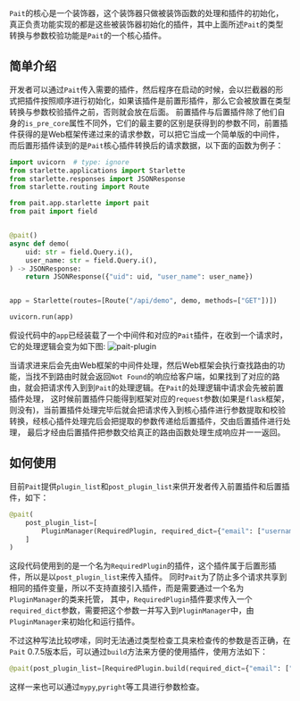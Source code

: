 `Pait`的核心是一个装饰器，这个装饰器只做被装饰函数的处理和插件的初始化，真正负责功能实现的都是这些被装饰器初始化的插件，其中上面所述`Pait`的类型转换与参数校验功能是`Pait`的一个核心插件。

## 简单介绍
开发者可以通过`Pait`传入需要的插件，然后程序在启动的时候，会以拦截器的形式把插件按照顺序进行初始化，如果该插件是前置形插件，那么它会被放置在类型转换与参数校验插件之前，否则就会放在后面。
前置插件与后置插件除了他们自身的`is_pre_core`属性不同外，它们的最主要的区别是获得到的参数不同，前置插件获得的是Web框架传递过来的请求参数，可以把它当成一个简单版的中间件，而后置形插件读到的是`Pait`核心插件转换后的请求数据，以下面的函数为例子：
```Python
import uvicorn  # type: ignore
from starlette.applications import Starlette
from starlette.responses import JSONResponse
from starlette.routing import Route

from pait.app.starlette import pait
from pait import field


@pait()
async def demo(
    uid: str = field.Query.i(),
    user_name: str = field.Query.i(),
) -> JSONResponse:
    return JSONResponse({"uid": uid, "user_name": user_name})


app = Starlette(routes=[Route("/api/demo", demo, methods=["GET"])])

uvicorn.run(app)
```
假设代码中的`app`已经装载了一个中间件和对应的`Pait`插件，在收到一个请求时，它的处理逻辑会变为如下图:
![pait-plugin](https://cdn.jsdelivr.net/gh/so1n/so1n_blog_photo@master/blog_photo/1647762511992pait-plugin.jpg)

当请求进来后会先由Web框架的中间件处理，然后Web框架会执行查找路由的功能，当找不到路由时就会返回`Not Found`的响应给客户端，如果找到了对应的路由，就会把请求传入到到`Pait`的处理逻辑。在`Pait`的处理逻辑中请求会先被前置插件处理，
这时候前置插件只能得到框架对应的`request`参数(如果是`flask`框架，则没有)，当前置插件处理完毕后就会把请求传入到核心插件进行参数提取和校验转换，经核心插件处理完后会把提取的参数传递给后置插件，交由后置插件进行处理，
最后才经由后置插件把参数交给真正的路由函数处理生成响应并一一返回。

## 如何使用
目前`Pait`提供`plugin_list`和`post_plugin_list`来供开发者传入前置插件和后置插件，如下：
```Python
@pait(
    post_plugin_list=[
        PluginManager(RequiredPlugin, required_dict={"email": ["username"]})
    ]
)
```
这段代码使用到的是一个名为`RequiredPlugin`的插件，这个插件属于后置形插件，所以是以`post_plugin_list`来传入插件。
同时`Pait`为了防止多个请求共享到相同的插件变量，所以不支持直接引入插件，而是需要通过一个名为`PluginManager`的类来托管，
其中，`RequiredPlugin`插件要求传入一个`required_dict`参数，需要把这个参数一并写入到`PluginManager`中，由`PluginManager`来初始化和运行插件。

不过这种写法比较啰嗦，同时无法通过类型检查工具来检查传的参数是否正确，在`Pait` 0.7.5版本后，可以通过`build`方法来方便的使用插件，使用方法如下：
```python
@pait(post_plugin_list=[RequiredPlugin.build(required_dict={"email": ["username"]})])
```
这样一来也可以通过`mypy`,`pyright`等工具进行参数检查。
